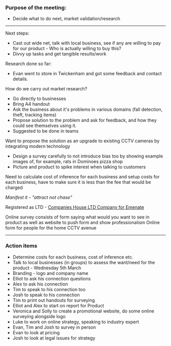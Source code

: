 ### Purpose of the meeting:
- Decide what to do next, market validation/research

---

Next steps:
- Cast out wide net, talk with local business, see if any are willing to pay for our product - Who is actually willing to buy this?
- Divvy up tasks and get tangible results/work


Research done so far:
- Evan went to store in Twickenham and got some feedback and contact details.


How do we carry out market research?
- Go directly to businesses
- Bring A4 handout
- Ask the business about it's problems in various domains (fall detection, theft, tracking items)
- Propose solution to the problem and ask for feedback, and how they could see themselves using it.
- Suggested to be done in teams

Want to propose the solution as an upgrade to existing CCTV cameras by integrating modern technology
- Design a survey carefully to not introduce bias too by showing example images of, for example, rats in Dominoes pizza shop
- Picture and product to spike interest when talking to customers

Need to calculate cost of inference for each business and setup costs for each business, have to make sure it is less than the fee that would be charged

*Manifest it - "attract not chase"*

Registered as LTD - [Companies House LTD Company for Emenate](https://find-and-update.company-information.service.gov.uk/company/16083519)

Online survey consists of form saying what would you want to see in product as well as website to push form and show professionalism
Online form for people for the home CCTV avenue

---

### Action items
- Determine costs for each business, cost of inference etc.
- Talk to local businesses (in groups) to assess the want/need for the product - Wednesday 5th March
- Branding - logo and company name
- Elliot to ask his connection questions
- Alex to ask his connection
- Tim to speak to his connection too
- Josh to speak to his connection
- Tim to print out handouts for surveying
- Elliot and Alex to start on report for Product
- Veronica and Solly to create a promotional website, do some online surveying alongside logo
- Luke to work on online strategy, speaking to industry expert
- Evan, Tim and Josh to survey in person
- Evan to look at pricing
- Josh to look at legal issues for strategy
